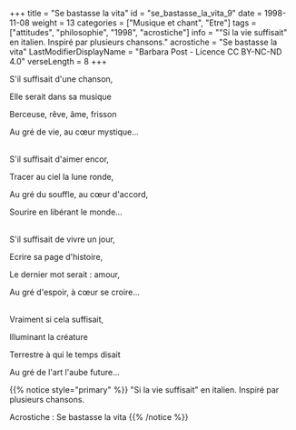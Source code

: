 +++
title = "Se bastasse la vita"
id = "se_bastasse_la_vita_9"
date = 1998-11-08
weight = 13
categories = ["Musique et chant", "Etre"]
tags = ["attitudes", "philosophie", "1998", "acrostiche"]
info = "\"Si la vie suffisait\" en italien. Inspiré par plusieurs chansons."
acrostiche = "Se bastasse la vita"
LastModifierDisplayName = "Barbara Post - Licence CC BY-NC-ND 4.0"
verseLength = 8
+++

S'il suffisait d'une chanson,

Elle serait dans sa musique

Berceuse, rêve, âme, frisson

Au gré de vie, au cœur mystique...

 \
S'il suffisait d'aimer encor,

Tracer au ciel la lune ronde,

Au gré du souffle, au cœur d'accord,

Sourire en libérant le monde...

 \
S'il suffisait de vivre un jour,

Ecrire sa page d'histoire,

Le dernier mot serait : amour,

Au gré d'espoir, à cœur se croire...

 \
Vraiment si cela suffisait,

Illuminant la créature

Terrestre à qui le temps disait

Au gré de l'art l'aube future...

{{% notice style="primary" %}}
\"Si la vie suffisait\" en italien. Inspiré par plusieurs chansons.

Acrostiche : Se bastasse la vita
{{% /notice %}}

